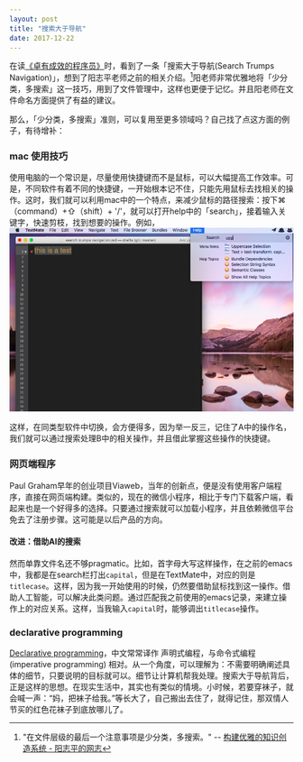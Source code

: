 ```yaml
---
layout: post
title: "搜索大于导航"
date: 2017-12-22
---
```


在读[《卓有成效的程序员》](https://book.douban.com/subject/3558788/)时，看到了一条「搜索大于导航(Search Trumps Navigation)」，想到了阳志平老师之前的相关介绍。[^1]阳老师非常优雅地将「少分类，多搜索」这一技巧，用到了文件管理中，这样也更便于记忆。并且阳老师在文件命名方面提供了有益的建议。

那么，「少分类，多搜索」准则，可以复用至更多领域吗？自己找了点这方面的例子，有待增补：
### mac 使用技巧
使用电脑的一个常识是，尽量使用快捷键而不是鼠标，可以大幅提高工作效率。可是，不同软件有着不同的快捷键，一开始根本记不住，只能先用鼠标去找相关的操作。这时，我们就可以利用mac中的一个特点，来减少鼠标的路径搜索：按下⌘（command）+⇧（shift）+ '/'，就可以打开help中的「search」，接着输入关键字，快速剪枝，找到想要的操作。例如，
![](https://github.com/terrificjhony/image_store/blob/master/search%20trumps%20navigation.png?raw=true)

这样，在同类型软件中切换，会方便得多，因为举一反三，记住了A中的操作名，我们就可以通过搜索处理B中的相关操作，并且借此掌握这些操作的快捷键。


### 网页端程序
Paul Graham早年的创业项目Viaweb，当年的创新点，便是没有使用客户端程序，直接在网页端构建。类似的，现在的微信小程序，相比于专门下载客户端，看起来也是一个好得多的选择。只要通过搜索就可以加载小程序，并且依赖微信平台免去了注册步骤。这可能是以后产品的方向。


#### 改进：借助AI的搜索
然而单靠文件名还不够pragmatic。比如，首字母大写这样操作，在之前的emacs中，我都是在search栏打出`capital`，但是在TextMate中，对应的则是`titlecase`。这样，因为我一开始使用的时候，仍然要借助鼠标找到这一操作。借助人工智能，可以解决此类问题。通过匹配我之前使用的emacs记录，来建立操作上的对应关系。这样，当我输入`capital`时，能够调出`titlecase`操作。



### declarative programming
[Declarative programming](https://en.wikipedia.org/wiki/Declarative_programming)，中文常常译作 声明式编程，与命令式编程(imperative programming) 相对。从一个角度，可以理解为：不需要明确阐述具体的细节，只要说明的目标就可以。细节让计算机帮我处理。搜索大于导航背后，正是这样的思想。在现实生活中，其实也有类似的情境。小时候，若要穿袜子，就会喊一声：“妈，把袜子给我。”等长大了，自己搬出去住了，就得记住，那双情人节买的红色花袜子到底放哪儿了。




[^1]:"在文件层级的最后一个注意事项是少分类，多搜索。" -- [构建优雅的知识创造系统 - 阳志平的网志](http://www.yangzhiping.com/psy/yang-KnowledgeSystem.html)